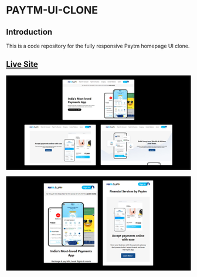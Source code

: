 # PAYTM-UI-CLONE

## Introduction

This is a code repository for the fully responsive Paytm homepage UI clone.

## [Live Site](https://paytm-web.netlify.app/)

![Live-site-screenshot](screenshots/screenshot-1.png)

![Live-site-screenshot](screenshots/screenshot-2.png)

